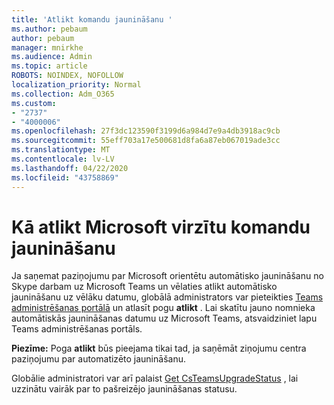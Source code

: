 ```yaml
---
title: 'Atlikt komandu jaunināšanu '
ms.author: pebaum
author: pebaum
manager: mnirkhe
ms.audience: Admin
ms.topic: article
ROBOTS: NOINDEX, NOFOLLOW
localization_priority: Normal
ms.collection: Adm_O365
ms.custom:
- "2737"
- "4000006"
ms.openlocfilehash: 27f3dc123590f3199d6a984d7e9a4db3918ac9cb
ms.sourcegitcommit: 55eff703a17e500681d8fa6a87eb067019ade3cc
ms.translationtype: MT
ms.contentlocale: lv-LV
ms.lasthandoff: 04/22/2020
ms.locfileid: "43758869"
---
```

# <a name="how-to-postpone-the-microsoft-driven-teams-upgrade"></a>Kā atlikt Microsoft virzītu komandu jaunināšanu

Ja saņemat paziņojumu par Microsoft orientētu automātisko jaunināšanu no Skype darbam uz Microsoft Teams un vēlaties atlikt automātisko jaunināšanu uz vēlāku datumu, globālā administrators var pieteikties [Teams administrēšanas portālā](https://admin.teams.microsoft.com/dashboard) un atlasīt pogu **atlikt** . Lai skatītu jauno nomnieka automātiskās jaunināšanas datumu uz Microsoft Teams, atsvaidziniet lapu Teams administrēšanas portāls.

**Piezīme:** Poga **atlikt** būs pieejama tikai tad, ja saņēmāt ziņojumu centra paziņojumu par automatizēto jaunināšanu. 

Globālie administratori var arī palaist [Get CsTeamsUpgradeStatus](https://docs.microsoft.com/powershell/module/skype/get-csteamsupgradestatus?view=skype-ps) , lai uzzinātu vairāk par to pašreizējo jaunināšanas statusu. 